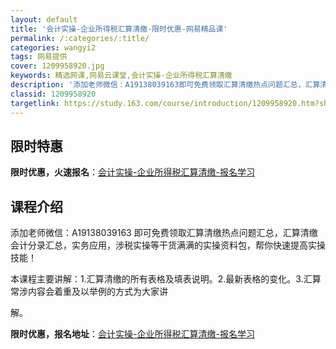 ```yaml
---
layout: default
title: '会计实操-企业所得税汇算清缴-限时优惠-网易精品课'
permalink: /:categories/:title/
categories: wangyi2
tags: 网易提供
cover: 1209958920.jpg
keywords: 精选网课,网易云课堂,会计实操-企业所得税汇算清缴
description: '添加老师微信：A19138039163即可免费领取汇算清缴热点问题汇总，汇算清缴会计分录汇总，实务应用，涉税实操等干货满'
classid: 1209958920
targetlink: https://study.163.com/course/introduction/1209958920.htm?share=1&shareId=1025206652&utm_campaign=share&utm_medium=iphoneShare&utm_source=&utm_u=1025206652
---
```


## 限时特惠

**限时优惠，火速报名**：[会计实操-企业所得税汇算清缴-报名学习](https://study.163.com/course/introduction/1209958920.htm?share=1&shareId=1025206652&utm_campaign=share&utm_medium=iphoneShare&utm_source=&utm_u=1025206652)

## 课程介绍

添加老师微信：A19138039163 即可免费领取汇算清缴热点问题汇总，汇算清缴会计分录汇总，实务应用，涉税实操等干货满满的实操资料包，帮你快速提高实操技能！

本课程主要讲解：1.汇算清缴的所有表格及填表说明。2.最新表格的变化。3.汇算常涉内容会着重及以举例的方式为大家讲

解。

**限时优惠，报名地址**：[会计实操-企业所得税汇算清缴-报名学习](https://study.163.com/course/introduction/1209958920.htm?share=1&shareId=1025206652&utm_campaign=share&utm_medium=iphoneShare&utm_source=&utm_u=1025206652)

